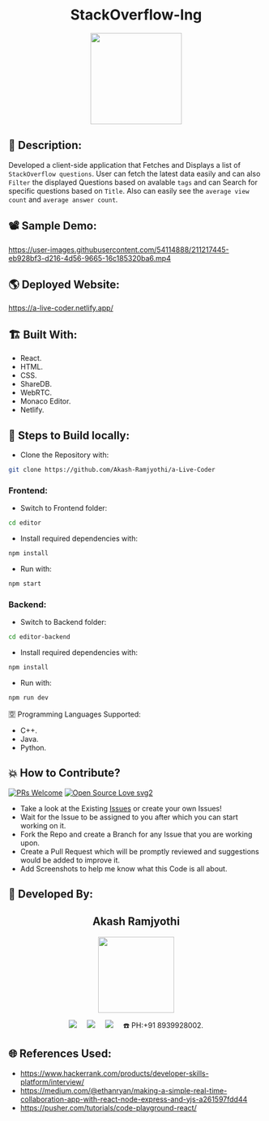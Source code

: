 <h1 align="center">StackOverflow-Ing</h1>

<p align="center">
<img src="https://user-images.githubusercontent.com/54114888/211217271-ab907484-840a-40cb-9dd3-7bf9391e458a.png" width="180" height="180">
</p>

## 📜 Description:
Developed a client-side application that Fetches and Displays a list of `StackOverflow questions`. User can fetch the latest data easily and can also `Filter` the displayed Questions based on avalable `tags` and can Search for specific questions based on `Title`. Also can easily see the `average view count` and `average answer count`.

## 📽 Sample Demo:
https://user-images.githubusercontent.com/54114888/211217445-eb928bf3-d216-4d56-9665-16c185320ba6.mp4

## 🌎 Deployed Website:
https://a-live-coder.netlify.app/

## 🏗 Built With:
 - React.
 - HTML.
 - CSS.
 - ShareDB.
 - WebRTC.
 - Monaco Editor.
 - Netlify.

## 🧪 Steps to Build locally:
- Clone the Repository with:  
```bash 
git clone https://github.com/Akash-Ramjyothi/a-Live-Coder 
```
### Frontend:
- Switch to Frontend folder: 
```bash
cd editor
```
- Install required dependencies with: 
```bash
npm install
```
- Run with: 
```bash
npm start
```
### Backend:
- Switch to Backend folder: 
```bash
cd editor-backend
```
- Install required dependencies with: 
```bash
npm install
```
- Run with: 
```bash
npm run dev
```

🈳 Programming Languages Supported:
- C++.
- Java.
- Python.

## 💥 How to Contribute?

[![PRs Welcome](https://img.shields.io/badge/PRs-welcome-brightgreen.svg?style=flat-square)](http://makeapullrequest.com)
[![Open Source Love svg2](https://badges.frapsoft.com/os/v2/open-source.svg?v=103)](https://github.com/ellerbrock/open-source-badges/) 

- Take a look at the Existing [Issues](https://github.com/Akash-Ramjyothi/a-Live-Coder/issues) or create your own Issues!
- Wait for the Issue to be assigned to you after which you can start working on it.
- Fork the Repo and create a Branch for any Issue that you are working upon.
- Create a Pull Request which will be promptly reviewed and suggestions would be added to improve it.
- Add Screenshots to help me know what this Code is all about.

## 👦 Developed By:
<h2 align="center">Akash Ramjyothi</h2>
<p align="center">
  <a href="https://github.com/Akash-Ramjyothi"><img src="https://avatars.githubusercontent.com/u/54114888?v=4" width=150px height=150px /></a> 
    
<p align="center">
  <a target="_blank"href="https://www.linkedin.com/in/akash-ramjyothi/"><img src="https://img.shields.io/badge/linkedin-%230077B5.svg?&style=for-the-badge&logo=linkedin&logoColor=white" /></a>&nbsp;&nbsp;&nbsp;&nbsp;
  <a href="mailto:akash.ramjyothi@gmail.com?subject=Hello%20Akash,%20From%20Github"><img src="https://img.shields.io/badge/gmail-%23D14836.svg?&style=for-the-badge&logo=gmail&logoColor=white" /></a>&nbsp;&nbsp;&nbsp;&nbsp;
  <a href="https://www.instagram.com/akash.ramjyothi/"><img src="https://img.shields.io/badge/instagram-%23D14836.svg?&style=for-the-badge&logo=instagram&logoColor=pink" /></a>&nbsp;&nbsp;&nbsp;&nbsp;
  ☎️ PH:+91 8939928002.
</p>

## 🌐 References Used:
- https://www.hackerrank.com/products/developer-skills-platform/interview/
- https://medium.com/@ethanryan/making-a-simple-real-time-collaboration-app-with-react-node-express-and-yjs-a261597fdd44
- https://pusher.com/tutorials/code-playground-react/
